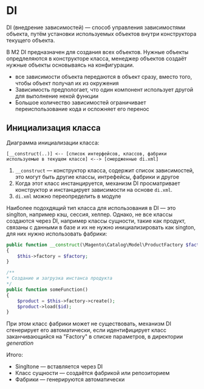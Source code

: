 # DI

DI (внедрение зависимостей) — способ управления зависимостями объекта, путём установки используемых объектов внутри конструктора текущего объекта.

В M2 DI предназначен для создания всех объектов. Нужные объекты опредлеляются в конструкторе класса, менеджер объектов создаёт нужные объекты основываясь на конфигурации. 

* все зависимости объекта передаются в объект сразу, вместо того, чтобы объект получал их из окружения
* Зависимость предпологает, что один компонент использует другой для выполнение некой функции
* Большое количество зависимостей ограничивает переиспользование кода и осложняет его перенос

## Инициализация класса

Диаграмма инициализации класса:
```
[__construct(..)] <-- [список интерфейсов, классов, фабрики используемые в текущем классе] <--> [смердженные di.xml]
```

1. `__construct` — конструктор класса, содержит список зависимостей, это могут быть другие классы, интрефейсы, фабрики и другое
2. Когда этот класс инстанцируется, механизм DI просматривает конструктор и инстанцирует зависимости на основе `di.xml`.
3. `di.xml` можно переопределить в модуле

Наиболее подохдящий тип класса для использования в DI — это singlton, например кэш, сессия, хелпер. Однако, не все классы создаются через DI, например классы сущности, такие как продукт, связаны с данными в базе и их не нужно инициализировать как sington, для них нужно использовать фабрики:

```php
public function __construct(\Magento\Catalog\Model\ProductFactory $factory)
{
    $this->factory = $factory;
}

/**
* Создание и загрузка инстанса продукта
*/
public function someFunction()
{
    $product = $this->factory->create();
    $product->load($id);
}
```

При этом класс фабрики может не существовать, механизм DI сгенерирует его автоматически, если идентифицирует класс заканчивающийся на "Factory" в списке параметров, в директории _generation_

Итого:

* Singltone — вставляется через DI
* Класс сущности — создаётся фабрикой или репозиторием
* Фабрики — генерируются автоматически
